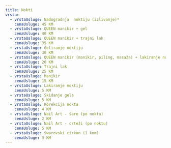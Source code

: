```yaml
---
title: Nokti
vrsta:
  - vrstaUsluge: Nadogradnja  noktiju (izlivanje)*
    cenaUsluge: 45 KM
  - vrstaUsluge: QUEEN manikir + gel
    cenaUsluge: 40 KM
  - vrstaUsluge: QUEEN manikir + trajni lak
    cenaUsluge: 35 KM
  - vrstaUsluge: Geliranje noktiju
    cenaUsluge: 30 KM
  - vrstaUsluge: QUEEN manikir (manikir, piling, masaža) + lakiranje noktiju
    cenaUsluge: 20 KM
  - vrstaUsluge: Trajni lak
    cenaUsluge: 25 KM
  - vrstaUsluge: Manikir
    cenaUsluge: 15 KM
  - vrstaUsluge: Lakiranje noktiju
    cenaUsluge: 5 KM
  - vrstaUsluge: Skidanje gela
    cenaUsluge: 5 KM
  - vrstaUsluge: Korekcija nokta
    cenaUsluge: 4 KM
  - vrstaUsluge: Nail Art - šare (po noktu)
    cenaUsluge: 2 KM
  - vrstaUsluge: Nail Art - crteži (po noktu)
    cenaUsluge: 5 KM
  - vrstaUsluge: Swarovski cirkon (1 kom)
    cenaUsluge: 3 KM
---
```

